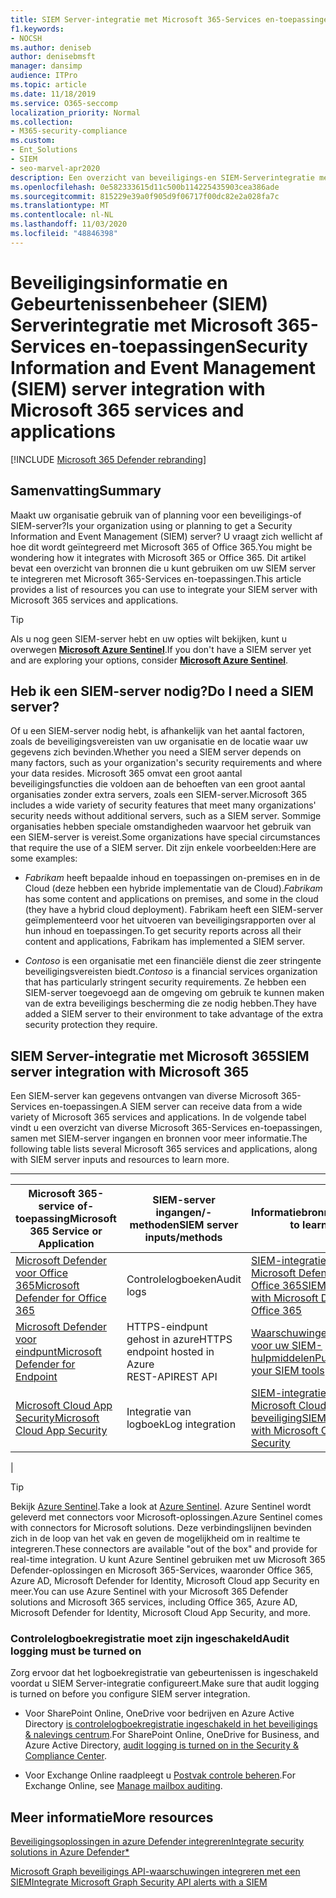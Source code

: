 ```yaml
---
title: SIEM Server-integratie met Microsoft 365-Services en-toepassingen
f1.keywords:
- NOCSH
ms.author: deniseb
author: denisebmsft
manager: dansimp
audience: ITPro
ms.topic: article
ms.date: 11/18/2019
ms.service: O365-seccomp
localization_priority: Normal
ms.collection:
- M365-security-compliance
ms.custom:
- Ent_Solutions
- SIEM
- seo-marvel-apr2020
description: Een overzicht van beveiligings-en SIEM-Serverintegratie met Microsoft 365-cloudservices en-toepassingen
ms.openlocfilehash: 0e582333615d11c500b114225435903cea386ade
ms.sourcegitcommit: 815229e39a0f905d9f06717f00dc82e2a028fa7c
ms.translationtype: MT
ms.contentlocale: nl-NL
ms.lasthandoff: 11/03/2020
ms.locfileid: "48846398"
---
```

# <a name="security-information-and-event-management-siem-server-integration-with-microsoft-365-services-and-applications"></a><span data-ttu-id="b2b93-103">Beveiligingsinformatie en Gebeurtenissenbeheer (SIEM) Serverintegratie met Microsoft 365-Services en-toepassingen</span><span class="sxs-lookup"><span data-stu-id="b2b93-103">Security Information and Event Management (SIEM) server integration with Microsoft 365 services and applications</span></span>

[!INCLUDE [Microsoft 365 Defender rebranding](../includes/microsoft-defender-for-office.md)]


## <a name="summary"></a><span data-ttu-id="b2b93-104">Samenvatting</span><span class="sxs-lookup"><span data-stu-id="b2b93-104">Summary</span></span>

<span data-ttu-id="b2b93-105">Maakt uw organisatie gebruik van of planning voor een beveiligings-of SIEM-server?</span><span class="sxs-lookup"><span data-stu-id="b2b93-105">Is your organization using or planning to get a Security Information and Event Management (SIEM) server?</span></span> <span data-ttu-id="b2b93-106">U vraagt zich wellicht af hoe dit wordt geïntegreerd met Microsoft 365 of Office 365.</span><span class="sxs-lookup"><span data-stu-id="b2b93-106">You might be wondering how it integrates with Microsoft 365 or Office 365.</span></span> <span data-ttu-id="b2b93-107">Dit artikel bevat een overzicht van bronnen die u kunt gebruiken om uw SIEM server te integreren met Microsoft 365-Services en-toepassingen.</span><span class="sxs-lookup"><span data-stu-id="b2b93-107">This article provides a list of resources you can use to integrate your SIEM server with Microsoft 365 services and applications.</span></span>

> [!TIP]
> <span data-ttu-id="b2b93-108">Als u nog geen SIEM-server hebt en uw opties wilt bekijken, kunt u overwegen **[Microsoft Azure Sentinel](https://docs.microsoft.com/azure/sentinel/overview)**.</span><span class="sxs-lookup"><span data-stu-id="b2b93-108">If you don't have a SIEM server yet and are exploring your options, consider **[Microsoft Azure Sentinel](https://docs.microsoft.com/azure/sentinel/overview)**.</span></span>

## <a name="do-i-need-a-siem-server"></a><span data-ttu-id="b2b93-109">Heb ik een SIEM-server nodig?</span><span class="sxs-lookup"><span data-stu-id="b2b93-109">Do I need a SIEM server?</span></span>

<span data-ttu-id="b2b93-110">Of u een SIEM-server nodig hebt, is afhankelijk van het aantal factoren, zoals de beveiligingsvereisten van uw organisatie en de locatie waar uw gegevens zich bevinden.</span><span class="sxs-lookup"><span data-stu-id="b2b93-110">Whether you need a SIEM server depends on many factors, such as your organization's security requirements and where your data resides.</span></span> <span data-ttu-id="b2b93-111">Microsoft 365 omvat een groot aantal beveiligingsfuncties die voldoen aan de behoeften van een groot aantal organisaties zonder extra servers, zoals een SIEM-server.</span><span class="sxs-lookup"><span data-stu-id="b2b93-111">Microsoft 365 includes a wide variety of security features that meet many organizations' security needs without additional servers, such as a SIEM server.</span></span> <span data-ttu-id="b2b93-112">Sommige organisaties hebben speciale omstandigheden waarvoor het gebruik van een SIEM-server is vereist.</span><span class="sxs-lookup"><span data-stu-id="b2b93-112">Some organizations have special circumstances that require the use of a SIEM server.</span></span> <span data-ttu-id="b2b93-113">Dit zijn enkele voorbeelden:</span><span class="sxs-lookup"><span data-stu-id="b2b93-113">Here are some examples:</span></span>

- <span data-ttu-id="b2b93-114">*Fabrikam* heeft bepaalde inhoud en toepassingen on-premises en in de Cloud (deze hebben een hybride implementatie van de Cloud).</span><span class="sxs-lookup"><span data-stu-id="b2b93-114">*Fabrikam* has some content and applications on premises, and some in the cloud (they have a hybrid cloud deployment).</span></span> <span data-ttu-id="b2b93-115">Fabrikam heeft een SIEM-server geïmplementeerd voor het uitvoeren van beveiligingsrapporten over al hun inhoud en toepassingen.</span><span class="sxs-lookup"><span data-stu-id="b2b93-115">To get security reports across all their content and applications, Fabrikam has implemented a SIEM server.</span></span>

- <span data-ttu-id="b2b93-116">*Contoso* is een organisatie met een financiële dienst die zeer stringente beveiligingsvereisten biedt.</span><span class="sxs-lookup"><span data-stu-id="b2b93-116">*Contoso* is a financial services organization that has particularly stringent security requirements.</span></span> <span data-ttu-id="b2b93-117">Ze hebben een SIEM-server toegevoegd aan de omgeving om gebruik te kunnen maken van de extra beveiligings bescherming die ze nodig hebben.</span><span class="sxs-lookup"><span data-stu-id="b2b93-117">They have added a SIEM server to their environment to take advantage of the extra security protection they require.</span></span>

## <a name="siem-server-integration-with-microsoft-365"></a><span data-ttu-id="b2b93-118">SIEM Server-integratie met Microsoft 365</span><span class="sxs-lookup"><span data-stu-id="b2b93-118">SIEM server integration with Microsoft 365</span></span>

<span data-ttu-id="b2b93-119">Een SIEM-server kan gegevens ontvangen van diverse Microsoft 365-Services en-toepassingen.</span><span class="sxs-lookup"><span data-stu-id="b2b93-119">A SIEM server can receive data from a wide variety of Microsoft 365 services and applications.</span></span> <span data-ttu-id="b2b93-120">In de volgende tabel vindt u een overzicht van diverse Microsoft 365-Services en-toepassingen, samen met SIEM-server ingangen en bronnen voor meer informatie.</span><span class="sxs-lookup"><span data-stu-id="b2b93-120">The following table lists several Microsoft 365 services and applications, along with SIEM server inputs and resources to learn more.</span></span>

****

|<span data-ttu-id="b2b93-121">Microsoft 365-service of-toepassing</span><span class="sxs-lookup"><span data-stu-id="b2b93-121">Microsoft 365 Service or Application</span></span>|<span data-ttu-id="b2b93-122">SIEM-server ingangen/-methoden</span><span class="sxs-lookup"><span data-stu-id="b2b93-122">SIEM server inputs/methods</span></span>|<span data-ttu-id="b2b93-123">Informatiebronnen</span><span class="sxs-lookup"><span data-stu-id="b2b93-123">Resources to learn more</span></span>|
|---|---|---|
|[<span data-ttu-id="b2b93-124">Microsoft Defender voor Office 365</span><span class="sxs-lookup"><span data-stu-id="b2b93-124">Microsoft Defender for Office 365</span></span>](office-365-atp.md)|<span data-ttu-id="b2b93-125">Controlelogboeken</span><span class="sxs-lookup"><span data-stu-id="b2b93-125">Audit logs</span></span>|[<span data-ttu-id="b2b93-126">SIEM-integratie met Microsoft Defender voor Office 365</span><span class="sxs-lookup"><span data-stu-id="b2b93-126">SIEM integration with Microsoft Defender for Office 365</span></span>](siem-integration-with-office-365-ti.md)|
|[<span data-ttu-id="b2b93-127">Microsoft Defender voor eindpunt</span><span class="sxs-lookup"><span data-stu-id="b2b93-127">Microsoft Defender for Endpoint</span></span>](https://docs.microsoft.com/windows/security/threat-protection/)|<span data-ttu-id="b2b93-128">HTTPS-eindpunt gehost in azure</span><span class="sxs-lookup"><span data-stu-id="b2b93-128">HTTPS endpoint hosted in Azure</span></span> <br/><span data-ttu-id="b2b93-129">REST-API</span><span class="sxs-lookup"><span data-stu-id="b2b93-129">REST API</span></span>|[<span data-ttu-id="b2b93-130">Waarschuwingen aantrekken voor uw SIEM-hulpmiddelen</span><span class="sxs-lookup"><span data-stu-id="b2b93-130">Pull alerts to your SIEM tools</span></span>](https://docs.microsoft.com/windows/security/threat-protection/microsoft-defender-atp/configure-siem)|
|[<span data-ttu-id="b2b93-131">Microsoft Cloud App Security</span><span class="sxs-lookup"><span data-stu-id="b2b93-131">Microsoft Cloud App Security</span></span>](https://docs.microsoft.com/cloud-app-security/what-is-cloud-app-security)|<span data-ttu-id="b2b93-132">Integratie van logboek</span><span class="sxs-lookup"><span data-stu-id="b2b93-132">Log integration</span></span>|[<span data-ttu-id="b2b93-133">SIEM-integratie met Microsoft Cloud-app-beveiliging</span><span class="sxs-lookup"><span data-stu-id="b2b93-133">SIEM integration with Microsoft Cloud App Security</span></span>](https://docs.microsoft.com/cloud-app-security/siem)|
|

> [!TIP]
> <span data-ttu-id="b2b93-134">Bekijk [Azure Sentinel](https://docs.microsoft.com/azure/sentinel/overview).</span><span class="sxs-lookup"><span data-stu-id="b2b93-134">Take a look at [Azure Sentinel](https://docs.microsoft.com/azure/sentinel/overview).</span></span> <span data-ttu-id="b2b93-135">Azure Sentinel wordt geleverd met connectors voor Microsoft-oplossingen.</span><span class="sxs-lookup"><span data-stu-id="b2b93-135">Azure Sentinel comes with connectors for Microsoft solutions.</span></span> <span data-ttu-id="b2b93-136">Deze verbindingslijnen bevinden zich in de loop van het vak en geven de mogelijkheid om in realtime te integreren.</span><span class="sxs-lookup"><span data-stu-id="b2b93-136">These connectors are available "out of the box" and provide for real-time integration.</span></span> <span data-ttu-id="b2b93-137">U kunt Azure Sentinel gebruiken met uw Microsoft 365 Defender-oplossingen en Microsoft 365-Services, waaronder Office 365, Azure AD, Microsoft Defender for Identity, Microsoft Cloud app Security en meer.</span><span class="sxs-lookup"><span data-stu-id="b2b93-137">You can use Azure Sentinel with your Microsoft 365 Defender solutions and Microsoft 365 services, including Office 365, Azure AD, Microsoft Defender for Identity, Microsoft Cloud App Security, and more.</span></span>

### <a name="audit-logging-must-be-turned-on"></a><span data-ttu-id="b2b93-138">Controlelogboekregistratie moet zijn ingeschakeld</span><span class="sxs-lookup"><span data-stu-id="b2b93-138">Audit logging must be turned on</span></span>

<span data-ttu-id="b2b93-139">Zorg ervoor dat het logboekregistratie van gebeurtenissen is ingeschakeld voordat u SIEM Server-integratie configureert.</span><span class="sxs-lookup"><span data-stu-id="b2b93-139">Make sure that audit logging is turned on before you configure SIEM server integration.</span></span>

- <span data-ttu-id="b2b93-140">Voor SharePoint Online, OneDrive voor bedrijven en Azure Active Directory [is controlelogboekregistratie ingeschakeld in het beveiligings & nalevings centrum](../../compliance/turn-audit-log-search-on-or-off.md).</span><span class="sxs-lookup"><span data-stu-id="b2b93-140">For SharePoint Online, OneDrive for Business, and Azure Active Directory, [audit logging is turned on in the Security & Compliance Center](../../compliance/turn-audit-log-search-on-or-off.md).</span></span>

- <span data-ttu-id="b2b93-141">Voor Exchange Online raadpleegt u [Postvak controle beheren](../../compliance/enable-mailbox-auditing.md).</span><span class="sxs-lookup"><span data-stu-id="b2b93-141">For Exchange Online, see [Manage mailbox auditing](../../compliance/enable-mailbox-auditing.md).</span></span>

## <a name="more-resources"></a><span data-ttu-id="b2b93-142">Meer informatie</span><span class="sxs-lookup"><span data-stu-id="b2b93-142">More resources</span></span>

[<span data-ttu-id="b2b93-143">Beveiligingsoplossingen in azure Defender integreren</span><span class="sxs-lookup"><span data-stu-id="b2b93-143">Integrate security solutions in Azure Defender\*</span></span>](https://docs.microsoft.com/azure/security-center/security-center-partner-integration#exporting-data-to-a-siem)

[<span data-ttu-id="b2b93-144">Microsoft Graph beveiligings API-waarschuwingen integreren met een SIEM</span><span class="sxs-lookup"><span data-stu-id="b2b93-144">Integrate Microsoft Graph Security API alerts with a SIEM</span></span>](https://docs.microsoft.com/graph/security-integration)
